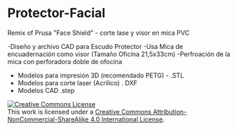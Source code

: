 # Protector-Facial
Remix of Prusa "Face Shield" - corte lase y visor en mica PVC

-Diseño y archivo CAD para Escudo Protector
-Usa Mica de encuadernación como visor (Tamaño Oficina 21,5x33cm)
-Perfroación de la mica con perforadora doble de ofocina

- Modelos para impresión 3D (recomendado PETG) - .STL
- Modelos para corte laser (Acrilico) . DXF
- Modelos CAD .step


<a rel="license" href="http://creativecommons.org/licenses/by-nc-sa/4.0/"><img alt="Creative Commons License" style="border-width:0" src="https://i.creativecommons.org/l/by-nc-sa/4.0/88x31.png" /></a><br />This work is licensed under a <a rel="license" href="http://creativecommons.org/licenses/by-nc-sa/4.0/">Creative Commons Attribution-NonCommercial-ShareAlike 4.0 International License</a>.
